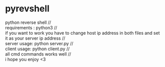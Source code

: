 # pyrevshell
python reverse shell //                                                     
requirements : python3 //                                                                    
if you want to work you have to change host ip address in both files and set it as your server ip address //                                                             
server usage: python server.py //                                                                     
client usage: python client.py //                                                                         
all cmd commands works well //                                                                       
i hope you enjoy <3                                                          
